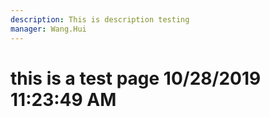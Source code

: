 ```yaml
---
description: This is description testing
manager: Wang.Hui
---
```

# this is a test page 10/28/2019 11:23:49 AM